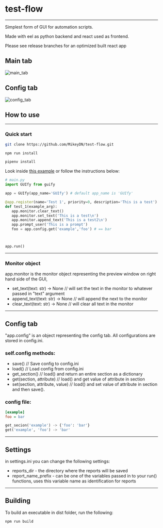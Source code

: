 # test-flow

---

Simplest form of GUI for automation scripts.

Made with eel as python backend and react used as frontend.

Please see release branches for an optimized built react app

## Main tab

![main_tab](main_tab.png)

## Config tab

![config_tab](config_tab.png)

## How to use

---

### Quick start

```bash
git clone https://github.com/MikeyDN/test-flow.git

npm run install

pipenv install

```

Look inside [this example](example.py) or follow the instructions below:

```py
# main.py
import GUIfy from guify

app = GUIfy(app_name='GUIfy') # default app_name is 'GUIfy'

@app.register(name='Test 1', priority=0, description='This is a test')
def test_1(example_arg):
   app.monitor.clear_text()
   app.monitor.set_text('This is a test\n')
   app.monitor.append_text('This is a test2\n')
   app.prompt_user('This is a prompt')
   foo = app.config.get('example','foo') # == bar



app.run()

```

---

### Monitor object

app.monitor is the monitor object representing the preview window on right hand side of the GUI,

- set_text(text: str) -> None // will set the text in the monitor to whatever passed in "text" argument
- append_text(text: str) -> None // will append the next to the monitor
- clear_text(text: str) -> None // will clear all text in the monitor

---

## Config tab

"app.config" is an object representing the config tab.
All configurations are stored in config.ini.

### self.config methods:

- save() // Save config to config.ini
- load() // Load config from config.ini
- get_section() // load() and return an entire section as a dictionary
- get(section, attribute) // load() and get value of attribute in section
- set(section, attribute, value) // load() and set value of attribute in section and then save().

### config file:

```ini
[example]
foo = bar
```

```py
get_secion('example') -> {'foo': 'bar'}
get('example', 'foo') -> 'bar'
```

---

## Settings

in settings.ini you can change the following settings:

- reports_dir - the directory where the reports will be saved
- report_name_prefix - can be one of the variables passed in to your run() functions, uses this variable name as identification for reports

---

## Building

To build an executable in dist folder, run the following:

`npm run build`
